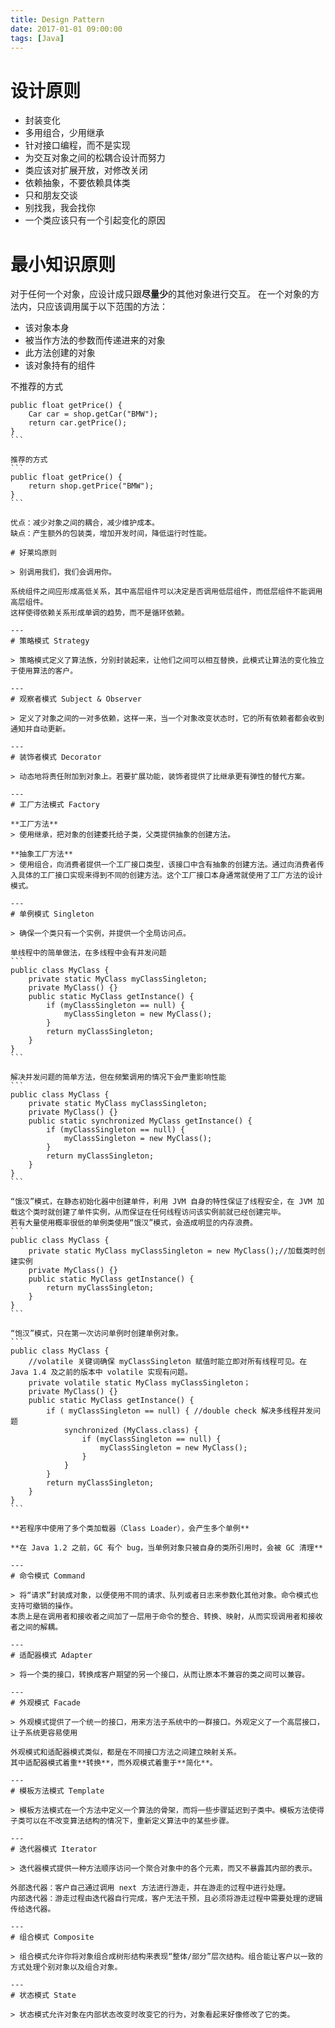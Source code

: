 ```yaml
---
title: Design Pattern
date: 2017-01-01 09:00:00
tags: [Java]
---
```


# 设计原则

- 封装变化
- 多用组合，少用继承
- 针对接口编程，而不是实现
- 为交互对象之间的松耦合设计而努力
- 类应该对扩展开放，对修改关闭
- 依赖抽象，不要依赖具体类
- 只和朋友交谈
- 别找我，我会找你
- 一个类应该只有一个引起变化的原因


# 最小知识原则

对于任何一个对象，应设计成只跟**尽量少**的其他对象进行交互。
在一个对象的方法内，只应该调用属于以下范围的方法：

- 该对象本身
- 被当作方法的参数而传递进来的对象
- 此方法创建的对象
- 该对象持有的组件

不推荐的方式
````
public float getPrice() {
    Car car = shop.getCar("BMW");
    return car.getPrice();
}
```

推荐的方式
```
public float getPrice() {
    return shop.getPrice("BMW");
}
```

优点：减少对象之间的耦合，减少维护成本。
缺点：产生额外的包装类，增加开发时间，降低运行时性能。

# 好莱坞原则

> 别调用我们，我们会调用你。

系统组件之间应形成高低关系，其中高层组件可以决定是否调用低层组件，而低层组件不能调用高层组件。
这样使得依赖关系形成单调的趋势，而不是循环依赖。

---
# 策略模式 Strategy

> 策略模式定义了算法族，分别封装起来，让他们之间可以相互替换，此模式让算法的变化独立于使用算法的客户。

---
# 观察者模式 Subject & Observer

> 定义了对象之间的一对多依赖，这样一来，当一个对象改变状态时，它的所有依赖者都会收到通知并自动更新。

---
# 装饰者模式 Decorator

> 动态地将责任附加到对象上。若要扩展功能，装饰者提供了比继承更有弹性的替代方案。

---
# 工厂方法模式 Factory

**工厂方法**
> 使用继承，把对象的创建委托给子类，父类提供抽象的创建方法。

**抽象工厂方法**
> 使用组合，向消费者提供一个工厂接口类型，该接口中含有抽象的创建方法。通过向消费者传入具体的工厂接口实现来得到不同的创建方法。这个工厂接口本身通常就使用了工厂方法的设计模式。

---
# 单例模式 Singleton

> 确保一个类只有一个实例，并提供一个全局访问点。

单线程中的简单做法，在多线程中会有并发问题
```
public class MyClass {
    private static MyClass myClassSingleton;
    private MyClass() {}
    public static MyClass getInstance() {
        if (myClassSingleton == null) {
            myClassSingleton = new MyClass();
        }
        return myClassSingleton;
    }
}
```

解决并发问题的简单方法，但在频繁调用的情况下会严重影响性能
```
public class MyClass {
    private static MyClass myClassSingleton;
    private MyClass() {}
    public static synchronized MyClass getInstance() {
        if (myClassSingleton == null) {
            myClassSingleton = new MyClass();
        }
        return myClassSingleton;
    }
}
```

“饿汉”模式，在静态初始化器中创建单件，利用 JVM 自身的特性保证了线程安全，在 JVM 加载这个类时就创建了单件实例，从而保证在任何线程访问该实例前就已经创建完毕。
若有大量使用概率很低的单例类使用“饿汉”模式，会造成明显的内存浪费。
```
public class MyClass {
    private static MyClass myClassSingleton = new MyClass();//加载类时创建实例
    private MyClass() {}
    public static MyClass getInstance() {
        return myClassSingleton;
    }
}
```

“饱汉”模式，只在第一次访问单例时创建单例对象。
```
public class MyClass {
    //volatile 关键词确保 myClassSingleton 赋值时能立即对所有线程可见。在 Java 1.4 及之前的版本中 volatile 实现有问题。
    private volatile static MyClass myClassSingleton；
    private MyClass() {}
    public static MyClass getInstance() {
        if ( myClassSingleton == null) { //double check 解决多线程并发问题
            synchronized (MyClass.class) {
                if (myClassSingleton == null) {
                    myClassSingleton = new MyClass();
                }
            }
        }
        return myClassSingleton;
    }
}
```

**若程序中使用了多个类加载器（Class Loader），会产生多个单例**

**在 Java 1.2 之前，GC 有个 bug，当单例对象只被自身的类所引用时，会被 GC 清理**

---
# 命令模式 Command

> 将“请求”封装成对象，以便使用不同的请求、队列或者日志来参数化其他对象。命令模式也支持可撤销的操作。
本质上是在调用者和接收者之间加了一层用于命令的整合、转换、映射，从而实现调用者和接收者之间的解耦。

---
# 适配器模式 Adapter

> 将一个类的接口，转换成客户期望的另一个接口，从而让原本不兼容的类之间可以兼容。

---
# 外观模式 Facade

> 外观模式提供了一个统一的接口，用来方法子系统中的一群接口。外观定义了一个高层接口，让子系统更容易使用

外观模式和适配器模式类似，都是在不同接口方法之间建立映射关系。
其中适配器模式着重**转换**，而外观模式着重于**简化**。

---
# 模板方法模式 Template

> 模板方法模式在一个方法中定义一个算法的骨架，而将一些步骤延迟到子类中。模板方法使得子类可以在不改变算法结构的情况下，重新定义算法中的某些步骤。

---
# 迭代器模式 Iterator

> 迭代器模式提供一种方法顺序访问一个聚合对象中的各个元素，而又不暴露其内部的表示。

外部迭代器：客户自己通过调用 next 方法进行游走，并在游走的过程中进行处理。
内部迭代器：游走过程由迭代器自行完成，客户无法干预，且必须将游走过程中需要处理的逻辑传给迭代器。

---
# 组合模式 Composite

> 组合模式允许你将对象组合成树形结构来表现“整体/部分”层次结构。组合能让客户以一致的方式处理个别对象以及组合对象。

---
# 状态模式 State

> 状态模式允许对象在内部状态改变时改变它的行为，对象看起来好像修改了它的类。

